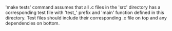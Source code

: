 'make tests' command assumes that all .c files in the 'src' directory has a corresponding test file with 'test_' prefix and 'main' function defined in this directory. Test files should include their corresponding .c file on top and any dependencies on bottom. 